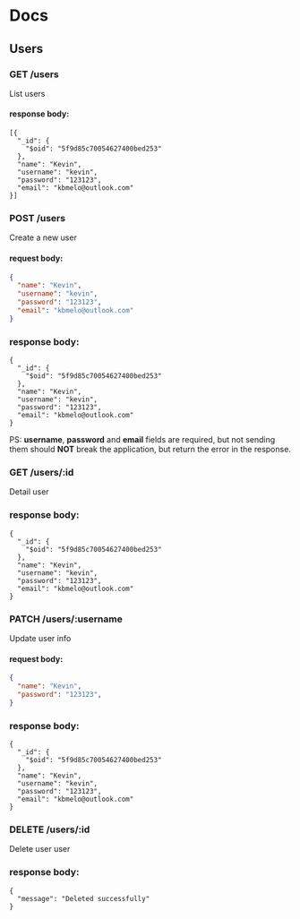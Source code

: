 # Docs

## Users

### GET /users
List users
#### response body:
```
[{
  "_id": {
    "$oid": "5f9d85c70054627400bed253"
  },
  "name": "Kevin",
  "username": "kevin",
  "password": "123123",
  "email": "kbmelo@outlook.com"
}]
```
### POST /users
Create a new user
#### request body:
```json
{
  "name": "Kevin",
  "username": "kevin",
  "password": "123123",
  "email": "kbmelo@outlook.com"
}
```

### response body:
```
{
  "_id": {
    "$oid": "5f9d85c70054627400bed253"
  },
  "name": "Kevin",
  "username": "kevin",
  "password": "123123",
  "email": "kbmelo@outlook.com"
}
```
PS: **username**, **password** and **email** fields are required, but not sending them should **NOT** break the application, but return the error in the response.

### GET /users/:id
Detail user
### response body:
```
{
  "_id": {
    "$oid": "5f9d85c70054627400bed253"
  },
  "name": "Kevin",
  "username": "kevin",
  "password": "123123",
  "email": "kbmelo@outlook.com"
}
```
### PATCH /users/:username
Update user info
#### request body:
```json
{
  "name": "Kevin",
  "password": "123123",
}
```

### response body:
```
{
  "_id": {
    "$oid": "5f9d85c70054627400bed253"
  },
  "name": "Kevin",
  "username": "kevin",
  "password": "123123",
  "email": "kbmelo@outlook.com"
}
```

### DELETE /users/:id
Delete user user
### response body:
```
{
  "message": "Deleted successfully"
}
```
